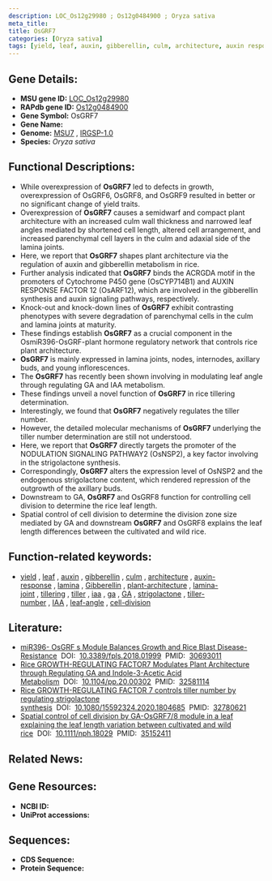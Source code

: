 ```yaml
---
description: LOC_Os12g29980 ; Os12g0484900 ; Oryza sativa
meta_title:
title: OsGRF7
categories: [Oryza sativa]
tags: [yield, leaf, auxin, gibberellin, culm, architecture, auxin response, lamina, Gibberellin, plant architecture, lamina joint, tillering, tiller, iaa,  ga , GA, strigolactone, tiller number, IAA, leaf angle, cell division, ga]
---
```


## Gene Details:
- **MSU gene ID:** [LOC_Os12g29980](http://rice.uga.edu/cgi-bin/ORF_infopage.cgi?orf=LOC_Os12g29980)  
- **RAPdb gene ID:** [Os12g0484900](https://rapdb.dna.affrc.go.jp/locus/?name=Os12g0484900)  
- **Gene Symbol:** OsGRF7
- **Gene Name:**
- **Genome:**  [MSU7](http://rice.uga.edu/)&nbsp;,&nbsp;[IRGSP-1.0](https://rapdb.dna.affrc.go.jp/download/irgsp1.html)
- **Species:** *Oryza sativa*

## Functional Descriptions:
   - While overexpression of **OsGRF7** led to defects in growth, overexpression of OsGRF6, OsGRF8, and OsGRF9 resulted in better or no significant change of yield traits.
   - Overexpression of **OsGRF7** causes a semidwarf and compact plant architecture with an increased culm wall thickness and narrowed leaf angles mediated by shortened cell length, altered cell arrangement, and increased parenchymal cell layers in the culm and adaxial side of the lamina joints.
   - Here, we report that **OsGRF7** shapes plant architecture via the regulation of auxin and gibberellin metabolism in rice.
   - Further analysis indicated that **OsGRF7** binds the ACRGDA motif in the promoters of Cytochrome P450 gene (OsCYP714B1) and AUXIN RESPONSE FACTOR 12 (OsARF12), which are involved in the gibberellin synthesis and auxin signaling pathways, respectively.
   - Knock-out and knock-down lines of **OsGRF7** exhibit contrasting phenotypes with severe degradation of parenchymal cells in the culm and lamina joints at maturity.
   - These findings establish **OsGRF7** as a crucial component in the OsmiR396-OsGRF-plant hormone regulatory network that controls rice plant architecture.
   - **OsGRF7** is mainly expressed in lamina joints, nodes, internodes, axillary buds, and young inflorescences.
   - The **OsGRF7** has recently been shown involving in modulating leaf angle through regulating GA and IAA metabolism.
   - These findings unveil a novel function of **OsGRF7** in rice tillering determination.
   - Interestingly, we found that **OsGRF7** negatively regulates the tiller number.
   - However, the detailed molecular mechanisms of **OsGRF7** underlying the tiller number determination are still not understood.
   - Here, we report that **OsGRF7** directly targets the promoter of the NODULATION SIGNALING PATHWAY2 (OsNSP2), a key factor involving in the strigolactone synthesis.
   - Correspondingly, **OsGRF7** alters the expression level of OsNSP2 and the endogenous strigolactone content, which rendered repression of the outgrowth of the axillary buds.
   - Downstream to GA, **OsGRF7** and OsGRF8 function for controlling cell division to determine the rice leaf length.
   - Spatial control of cell division to determine the division zone size mediated by GA and downstream **OsGRF7** and OsGRF8 explains the leaf length differences between the cultivated and wild rice.

## Function-related keywords:
   - [yield](/tags/yield/)&nbsp;,&nbsp;[leaf](/tags/leaf/)&nbsp;,&nbsp;[auxin](/tags/auxin/)&nbsp;,&nbsp;[gibberellin](/tags/gibberellin/)&nbsp;,&nbsp;[culm](/tags/culm/)&nbsp;,&nbsp;[architecture](/tags/architecture/)&nbsp;,&nbsp;[auxin-response](/tags/auxin-response/)&nbsp;,&nbsp;[lamina](/tags/lamina/)&nbsp;,&nbsp;[Gibberellin](/tags/Gibberellin/)&nbsp;,&nbsp;[plant-architecture](/tags/plant-architecture/)&nbsp;,&nbsp;[lamina-joint](/tags/lamina-joint/)&nbsp;,&nbsp;[tillering](/tags/tillering/)&nbsp;,&nbsp;[tiller](/tags/tiller/)&nbsp;,&nbsp;[iaa](/tags/iaa/)&nbsp;,&nbsp;[ga](/tags/ga/)&nbsp;,&nbsp;[GA](/tags/GA/)&nbsp;,&nbsp;[strigolactone](/tags/strigolactone/)&nbsp;,&nbsp;[tiller-number](/tags/tiller-number/)&nbsp;,&nbsp;[IAA](/tags/IAA/)&nbsp;,&nbsp;[leaf-angle](/tags/leaf-angle/)&nbsp;,&nbsp;[cell-division](/tags/cell-division/)

## Literature:
   - [miR396- OsGRF s Module Balances Growth and Rice Blast Disease-Resistance](https://www.doi.org/10.3389/fpls.2018.01999)&nbsp;&nbsp;DOI:&nbsp;&nbsp;[10.3389/fpls.2018.01999](https://www.doi.org/10.3389/fpls.2018.01999)&nbsp;&nbsp;PMID:&nbsp;&nbsp;[30693011](https://pubmed.ncbi.nlm.nih.gov/30693011/)
   - [Rice GROWTH-REGULATING FACTOR7 Modulates Plant Architecture through Regulating GA and Indole-3-Acetic Acid Metabolism](https://www.doi.org/10.1104/pp.20.00302)&nbsp;&nbsp;DOI:&nbsp;&nbsp;[10.1104/pp.20.00302](https://www.doi.org/10.1104/pp.20.00302)&nbsp;&nbsp;PMID:&nbsp;&nbsp;[32581114](https://pubmed.ncbi.nlm.nih.gov/32581114/)
   - [Rice GROWTH-REGULATING FACTOR 7 controls tiller number by regulating strigolactone synthesis](https://www.doi.org/10.1080/15592324.2020.1804685)&nbsp;&nbsp;DOI:&nbsp;&nbsp;[10.1080/15592324.2020.1804685](https://www.doi.org/10.1080/15592324.2020.1804685)&nbsp;&nbsp;PMID:&nbsp;&nbsp;[32780621](https://pubmed.ncbi.nlm.nih.gov/32780621/)
   - [Spatial control of cell division by GA-OsGRF7/8 module in a leaf explaining the leaf length variation between cultivated and wild rice](https://www.doi.org/10.1111/nph.18029)&nbsp;&nbsp;DOI:&nbsp;&nbsp;[10.1111/nph.18029](https://www.doi.org/10.1111/nph.18029)&nbsp;&nbsp;PMID:&nbsp;&nbsp;[35152411](https://pubmed.ncbi.nlm.nih.gov/35152411/)

## Related News:

## Gene Resources:
- **NCBI ID:**  []()
- **UniProt accessions:** [](https://www.uniprot.org/uniprotkb//entry)

## Sequences:
- **CDS Sequence:**
- **Protein Sequence:**

